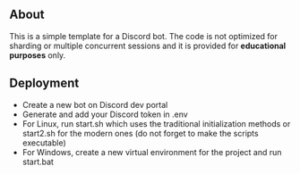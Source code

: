## About
This is a simple template for a Discord bot. The code is not optimized for sharding or multiple concurrent sessions and it is provided for **educational purposes** only.

## Deployment
- Create a new bot on Discord dev portal
- Generate and add your Discord token in .env
- For Linux, run start.sh which uses the traditional initialization methods or start2.sh for the modern ones (do not forget to make the scripts executable)
- For Windows, create a new virtual environment for the project and run start.bat
